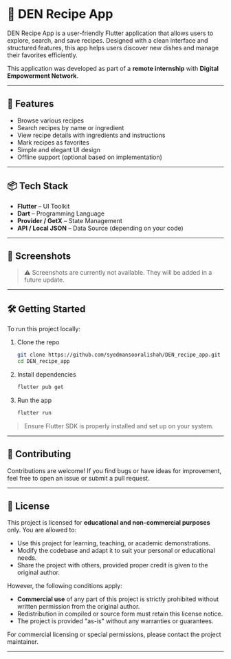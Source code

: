 # 🍲 DEN Recipe App

DEN Recipe App is a user-friendly Flutter application that allows users to explore, search, and save recipes. Designed with a clean interface and structured features, this app helps users discover new dishes and manage their favorites efficiently.

This application was developed as part of a **remote internship** with **Digital Empowerment Network**.

---

## 🚀 Features

* Browse various recipes
* Search recipes by name or ingredient
* View recipe details with ingredients and instructions
* Mark recipes as favorites
* Simple and elegant UI design
* Offline support (optional based on implementation)

---

## 📦 Tech Stack

* **Flutter** – UI Toolkit
* **Dart** – Programming Language
* **Provider / GetX** – State Management
* **API / Local JSON** – Data Source (depending on your code)

---

## 📱 Screenshots

> ⚠️ Screenshots are currently not available. They will be added in a future update.

---

## 🛠️ Getting Started

To run this project locally:

1. Clone the repo

   ```bash
   git clone https://github.com/syedmansooralishah/DEN_recipe_app.git
   cd DEN_recipe_app
   ```

2. Install dependencies

   ```bash
   flutter pub get
   ```

3. Run the app

   ```bash
   flutter run
   ```

> Ensure Flutter SDK is properly installed and set up on your system.

---

## 🤝 Contributing

Contributions are welcome!
If you find bugs or have ideas for improvement, feel free to open an issue or submit a pull request.

---

## 📄 License

This project is licensed for **educational and non-commercial purposes** only. You are allowed to:

* Use this project for learning, teaching, or academic demonstrations.
* Modify the codebase and adapt it to suit your personal or educational needs.
* Share the project with others, provided proper credit is given to the original author.

However, the following conditions apply:

* **Commercial use** of any part of this project is strictly prohibited without written permission from the original author.
* Redistribution in compiled or source form must retain this license notice.
* The project is provided "as-is" without any warranties or guarantees.

For commercial licensing or special permissions, please contact the project maintainer.

---
